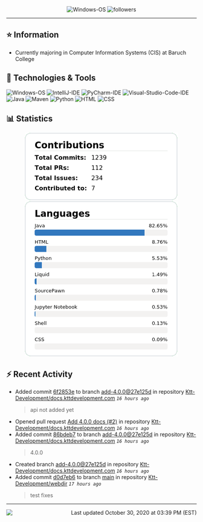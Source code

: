 <div align="center">
    <img 
        src="https://img.shields.io/badge/OS-Windows-informational?style=for-the-badge&color=3278be"
        alt="Windows-OS">
    <img 
        src="https://img.shields.io/github/followers/katsute?color=3278be&style=for-the-badge"
        alt="followers">
</div>

<hr>

## ⭐ Information

 - Currently majoring in Computer Information Systems (CIS) at Baruch College

## 🔧 Technologies & Tools

<img 
    src="https://img.shields.io/badge/OS-Windows-informational?style=flat-square&color=3278be"
    alt="Windows-OS">
<img 
    src="https://img.shields.io/badge/Editor-IntelliJ_IDEA-informational?style=flat-square&logo=intellij-idea&logoColor=white&color=3278be"
    alt="IntelliJ-IDE">
<img 
    src="https://img.shields.io/badge/Editor-PyCharm-informational?style=flat-square&logo=pycharm&logoColor=white&color=3278be"
    alt="PyCharm-IDE">
<img 
    src="https://img.shields.io/badge/Editor-Visual_Studio_Code-informational?style=flat-square&logo=Visual-Studio-Code&logoColor=white&color=3278be"
    alt="Visual-Studio-Code-IDE">
<img 
    src="https://img.shields.io/badge/Code-Java-informational?style=flat-square&logo=java&logoColor=white&color=3278be"
    alt="Java">
<img 
    src="https://img.shields.io/badge/Tools-Maven-informational?style=flat-square&logo=apache-maven&logoColor=white&color=3278be"
    alt="Maven">
<img 
    src="https://img.shields.io/badge/Code-Python-informational?style=flat-square&logo=python&logoColor=white&color=3278be"
    alt="Python">
<img 
    src="https://img.shields.io/badge/Code-HTML-informational?style=flat-square&logo=html5&logoColor=white&color=3278be"
    alt="HTML">
<img 
    src="https://img.shields.io/badge/Code-CSS-informational?style=flat-square&logo=css-wizardry&logoColor=white&color=3278be"
    alt="CSS">

## 📊 Statistics
<div align="center">
    <a href="https://github.com/Katsute/">
        <img src="https://github.com/Katsute/Katsute/blob/main/contributions.png">
    </a>
    <a href="https://github.com/Katsute/">
        <img src="https://github.com/Katsute/Katsute/blob/main/languages.png">
    </a>
</div>

## ⚡ Recent Activity

 - Added commit [6f2853e](https://github.com/Ktt-Development/docs.kttdevelopment.com/commit/6f2853e10e28d1108ae08eecd53b4ae4538e3378) to branch [add-4.0.0@27e125d](https://github.com/Ktt-Development/docs.kttdevelopment.com/tree/add-4.0.0@27e125d) in repository [Ktt-Development/docs.kttdevelopment.com](https://github.com/Ktt-Development/docs.kttdevelopment.com)  *`16 hours ago`*
   > api not added yet
 - Opened pull request [Add 4.0.0 docs (#2)](https://github.com/Ktt-Development/docs.kttdevelopment.com/pull/2) in repository [Ktt-Development/docs.kttdevelopment.com](https://github.com/Ktt-Development/docs.kttdevelopment.com)  *`16 hours ago`*
 - Added commit [86bdeb7](https://github.com/Ktt-Development/docs.kttdevelopment.com/commit/86bdeb7cb5c7e82ba07d9d301b3b5ad791c5fafa) to branch [add-4.0.0@27e125d](https://github.com/Ktt-Development/docs.kttdevelopment.com/tree/add-4.0.0@27e125d) in repository [Ktt-Development/docs.kttdevelopment.com](https://github.com/Ktt-Development/docs.kttdevelopment.com)  *`16 hours ago`*
   > 4.0.0
 - Created branch [add-4.0.0@27e125d](https://github.com/Ktt-Development/docs.kttdevelopment.com/tree/add-4.0.0@27e125d) in repository [Ktt-Development/docs.kttdevelopment.com](https://github.com/Ktt-Development/docs.kttdevelopment.com) *`16 hours ago`*
 - Added commit [d0d7eb6](https://github.com/Ktt-Development/webdir/commit/d0d7eb6f94f9b6f503ce7ab66332280defab751a) to branch [main](https://github.com/Ktt-Development/webdir/tree/main) in repository [Ktt-Development/webdir](https://github.com/Ktt-Development/webdir)  *`17 hours ago`*
   > test fixes

---
<img align="left" src="https://github.com/Katsute/Katsute/workflows/Update%20README.md/badge.svg"><p align="right">Last updated October 30, 2020 at 03:39 PM (EST)</p>
